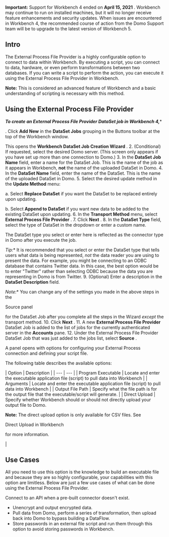 


**Important:**
 Support for Workbench 4 ended on
 **April 15, 2021**
 . Workbench may continue to run on installed machines, but it will no longer receive feature enhancements and security updates. When issues are encountered in Workbench 4, the recommended course of action from the Domo Support team will be to upgrade to the latest version of Workbench 5.

Intro
-------

The External Process File Provider is a highly configurable option to connect to data within Workbench. By executing a script, you can connect to data, hardware, or even perform transformations between two databases. If you can write a script to perform the action, you can execute it using the External Process File Provider in Workbench.


**Note:**
 This is considered an advanced feature of Workbench and a basic understanding of scripting is necessary with this method.


 Using the External Process File Provider
------------------------------------------

***To create an External Process File Provider DataSet job in Workbench 4,****

. Click
 **Add New**
 in the
 **DataSet Jobs**
 grouping in the Buttons toolbar at the top of the Workbench window.


 This opens the
 **Workbench DataSet Job Creation Wizard**
 .
2. (Conditional) If requested, select the desired Domo server. (This screen only appears if you have set up more than one connection to Domo.)
3. In the
 ****DataSet Job Name****
 field, enter a name for the DataSet Job. This is the name of the job as it appears in Workbench,
 **not**
 the name of the uploaded DataSet in Domo.
4. In the
 ****DataSet Name****
 field, enter the name of the DataSet. This is the name of the uploaded DataSet in Domo.
5. Select the desired update method in the
 ****Update Method****
 menu:


 a. Select
 **Replace DataSet**
 if you want the DataSet to be replaced entirely upon updating.


 b. Select
 **Append to DataSet**
 if you want new data to be added to the existing DataSet upon updating.
6. In the
 **Transport Method**
 menu, select
 **External Process File Provider**
 .
7. Click
 **Next**
 .
8. In the
 ****DataSet Type****
 field, select the type of DataSet in the dropdown or enter a custom name.


 The DataSet type you select or enter here is reflected as the connector type in Domo after you execute the job.

*Tip:**
 It is recommended that you select or enter the DataSet type that tells users what data is being represented,
 *not*
 the data reader you are using to present the data. For example, you might be connecting to an ODBC database that contains Twitter data. In this case, the best option would be to enter "Twitter" rather than selecting ODBC because the data you are representing in Domo is from Twitter.
9. (Optional) Enter a description in the
 ****DataSet Description****
 field.

*Note:**
 You can change any of the settings you made in the above steps in the

Source panel

for the DataSet Job after you complete all the steps in the Wizard
 *except*
 the transport method.
10. Click
 ****Next****
 .
11. A new
 **External Process File Provider**
 DataSet Job is added to the list of jobs for the currently authenticated server in the
 ****Accounts****
 pane.
12. Under the External Process File Provider DataSet Job that was just added to the jobs list, select
 ****Source****
 .


 A panel opens with options for configuring your External Process connection and defining your script file.

The following table describes the available options:


|
 Option
  |
 Description
  |
| --- | --- |
|
 Program Executable
  |
 Locate and enter the executable application file (script) to pull data into Workbench
  |
|
 Arguments
  |
 Locate and enter the executable application file (script) to pull data into Workbench
  |
|
 Output File Path
  |
 Specify what the file path is for the output file that the executable/script will generate.
  |
|
 Direct Upload
  |
 Specify whether Workbench should or should not directly upload your output file to Domo.


**Note:**
 The direct upload option is only available for CSV files. See

Direct Upload in Workbench

for more information.


 |

Use Cases
-----------

All you need to use this option is the knowledge to build an executable file and because they are so highly configurable, your capabilities with this option are limitless. Below are just a few use cases of what can be done using the External Process File Provider.

 Connect to an API when a pre-built connector doesn't exist.
* Unencrypt and output encrypted data.
* Pull data from Domo, perform a series of transformation, then upload back into Domo to bypass building a DataFlow.
* Store passwords in an external file script and run them through this option to avoid storing passwords in Workbench.


